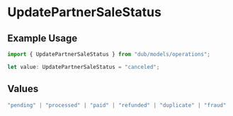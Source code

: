 # UpdatePartnerSaleStatus

## Example Usage

```typescript
import { UpdatePartnerSaleStatus } from "dub/models/operations";

let value: UpdatePartnerSaleStatus = "canceled";
```

## Values

```typescript
"pending" | "processed" | "paid" | "refunded" | "duplicate" | "fraud" | "canceled"
```